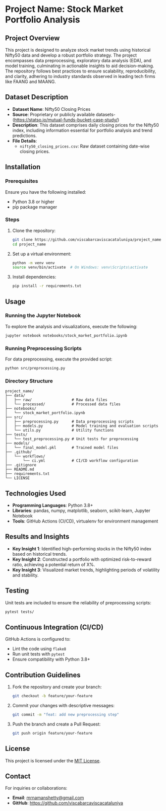 # Project Name: Stock Market Portfolio Analysis

## Project Overview
This project is designed to analyze stock market trends using historical Nifty50 data and develop a robust portfolio strategy. The project encompasses data preprocessing, exploratory data analysis (EDA), and model training, culminating in actionable insights to aid decision-making. The repository follows best practices to ensure scalability, reproducibility, and clarity, adhering to industry standards observed in leading tech firms like FAANG and MAANG.

## Dataset Description
- **Dataset Name**: Nifty50 Closing Prices
- **Source**: Proprietary or publicly available datasets-(https://statso.io/mutual-funds-bucket-case-study/)
- **Description**: This dataset comprises daily closing prices for the Nifty50 index, including information essential for portfolio analysis and trend predictions.
- **File Details**:
  - `nifty50_closing_prices.csv`: Raw dataset containing date-wise closing prices.

## Installation

### Prerequisites
Ensure you have the following installed:
- Python 3.8 or higher
- pip package manager

### Steps
1. Clone the repository:
   ```bash
   git clone https://github.com/viscabarcaviscacataluniya/project_name.git
   cd project_name
   ```
2. Set up a virtual environment:
   ```bash
   python -m venv venv
   source venv/bin/activate  # On Windows: venv\Scripts\activate
   ```
3. Install dependencies:
   ```bash
   pip install -r requirements.txt
   ```

## Usage

### Running the Jupyter Notebook
To explore the analysis and visualizations, execute the following:
```bash
jupyter notebook notebooks/stock_market_portfolio.ipynb
```

### Running Preprocessing Scripts
For data preprocessing, execute the provided script:
```bash
python src/preprocessing.py
```

### Directory Structure
```
project_name/
├── data/
│   ├── raw/                  # Raw data files
│   └── processed/            # Processed data files
├── notebooks/
│   └── stock_market_portfolio.ipynb
├── src/
│   ├── preprocessing.py      # Data preprocessing scripts
│   ├── models.py             # Model training and evaluation scripts
│   └── utils.py              # Utility functions
├── tests/
│   └── test_preprocessing.py # Unit tests for preprocessing
├── models/
│   └── final_model.pkl       # Trained model files
├── .github/
│   └── workflows/
│       └── ci.yml            # CI/CD workflow configuration
├── .gitignore
├── README.md
├── requirements.txt
└── LICENSE
```

## Technologies Used
- **Programming Languages**: Python 3.8+
- **Libraries**: pandas, numpy, matplotlib, seaborn, scikit-learn, Jupyter Notebook
- **Tools**: GitHub Actions (CI/CD), virtualenv for environment management

## Results and Insights
- **Key Insight 1**: Identified high-performing stocks in the Nifty50 index based on historical trends.
- **Key Insight 2**: Constructed a portfolio with optimized risk-to-reward ratio, achieving a potential return of X%.
- **Key Insight 3**: Visualized market trends, highlighting periods of volatility and stability.

## Testing
Unit tests are included to ensure the reliability of preprocessing scripts:
```bash
pytest tests/
```

## Continuous Integration (CI/CD)
GitHub Actions is configured to:
- Lint the code using `flake8`
- Run unit tests with `pytest`
- Ensure compatibility with Python 3.8+

## Contribution Guidelines
1. Fork the repository and create your branch:
   ```bash
   git checkout -b feature/your-feature
   ```
2. Commit your changes with descriptive messages:
   ```bash
   git commit -m "feat: add new preprocessing step"
   ```
3. Push the branch and create a Pull Request:
   ```bash
   git push origin feature/your-feature
   ```

## License
This project is licensed under the [MIT License](LICENSE).

## Contact
For inquiries or collaborations:
- **Email**: mrnamanshetty@gmail.com
- **GitHub**: https://github.com/viscabarcaviscacataluniya


